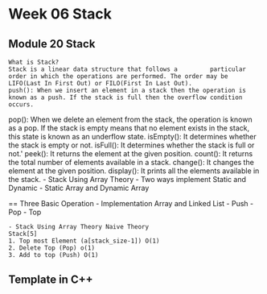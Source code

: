 # Week 06 Stack
## Module 20 Stack
    What is Stack? 
    Stack is a linear data structure that follows a         particular order in which the operations are performed. The order may be LIFO(Last In First Out) or FILO(First In Last Out).
    push(): When we insert an element in a stack then the operation is known as a push. If the stack is full then the overflow condition occurs.

pop(): When we delete an element from the stack, the operation is known as a pop. If the stack is empty means that no element exists in the stack, this state is known as an underflow state.
isEmpty(): It determines whether the stack is empty or not.
isFull(): It determines whether the stack is full or not.'
peek(): It returns the element at the given position.
count(): It returns the total number of elements available in a stack.
change(): It changes the element at the given position.
display(): It prints all the elements available in the stack.
    - Stack Using Array Theory
    - Two ways implement Static and Dynamic
        - Static Array and Dynamic Array

== Three Basic Operation
    - Implementation Array and Linked List
    - Push 
    - Pop
    - Top 

    - Stack Using Array Theory Naive Theory 
    Stack[5]
    1. Top most Element (a[stack_size-1]) O(1)
    2. Delete Top (Pop) o(1)
    3. Add to top (Push) O(1)


## Template in C++ 
    




